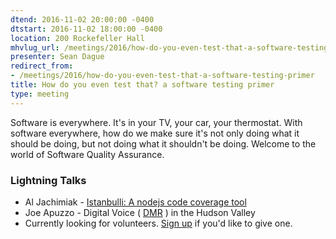 ```yaml
---
dtend: 2016-11-02 20:00:00 -0400
dtstart: 2016-11-02 18:00:00 -0400
location: 200 Rockefeller Hall
mhvlug_url: /meetings/2016/how-do-you-even-test-that-a-software-testing-primer
presenter: Sean Dague
redirect_from:
- /meetings/2016/how-do-you-even-test-that-a-software-testing-primer
title: How do you even test that? a software testing primer
type: meeting
---
```



Software is everywhere. It's in your TV, your car, your thermostat. With software everywhere, how do we make sure it's not only doing what it should be doing, but not doing what it shouldn't be doing. Welcome to the world of Software Quality Assurance.

### Lightning Talks
- Al Jachimiak - [Istanbulli: A nodejs code coverage tool](https://www.npmjs.com/package/istanbulli)
- Joe Apuzzo - Digital Voice ( [DMR](https://www.google.com/url?sa=t&amp;rct=j&amp;q=&amp;esrc=s&amp;source=web&amp;cd=4&amp;cad=rja&amp;uact=8&amp;ved=0ahUKEwjZ0f3Sm4jQAhXKfCYKHaPZAmcQFggsMAM&amp;url=http%3A%2F%2Fwww.trbo.org%2Fdocs%2FAmateur_Radio_Guide_to_DMR.pdf&amp;usg=AFQjCNGnlD1R618KoD6HCFdKVHKt1KOKrQ&amp;sig2=wMDB1lA-P83GmDcRnwFUig) ) in the Hudson Valley
- Currently looking for volunteers. [Sign up](http://mhvlug.org/contact/Lightning-Talk) if you'd like to give one.
